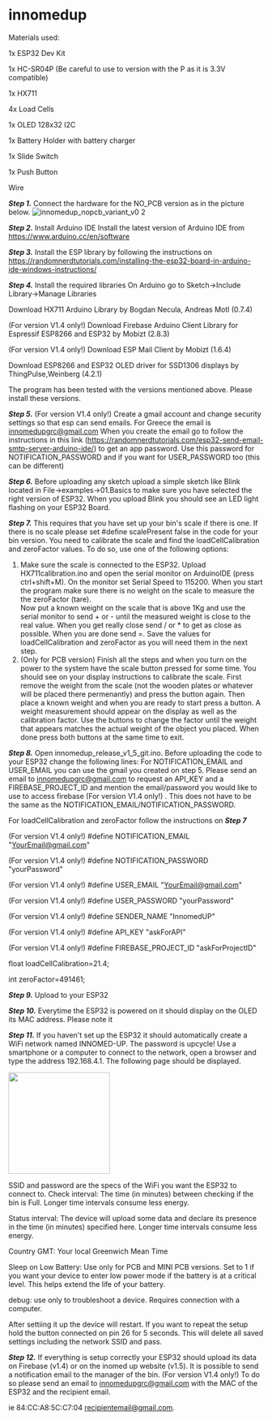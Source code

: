 # innomedup

Materials used:
 
 1x ESP32 Dev Kit 
 
 1x HC-SR04P (Be careful to use to version with the P as it is 3.3V compatible) 
 
 1x HX711 
 
 4x Load Cells 
 
 1x OLED 128x32 I2C 
 
 1x Battery Holder with battery charger 
 
 1x Slide Switch  
 
 1x Push Button 
 
 Wire 

***Step 1.*** Connect the hardware for the NO_PCB version as in the picture below. 
![innomedup_nopcb_variant_v0 2](https://user-images.githubusercontent.com/37118897/153802363-54a3113d-c0b0-47d4-bd40-260771c730d4.jpg)

***Step 2.*** Install Arduino IDE
Install the latest version of Arduino IDE from
https://www.arduino.cc/en/software

***Step 3.*** Install the ESP library by following the instructions on 
https://randomnerdtutorials.com/installing-the-esp32-board-in-arduino-ide-windows-instructions/

***Step 4.*** Install the required libraries
On Arduino go to Sketch->Include Library->Manage Libraries

Download HX711 Arduino Library by Bogdan Necula, Andreas Motl (0.7.4)

(For version V1.4 only!) Download Firebase Arduino Client Library for Espressif ESP8266 and ESP32 by Mobizt (2.8.3)

(For version V1.4 only!) Download ESP Mail Client by Mobizt (1.6.4)

Download ESP8266 and ESP32 OLED driver for SSD1306 displays by ThingPulse,Weinberg (4.2.1)


The program has been tested with the versions mentioned above. Please install these versions. 

***Step 5.*** (For version V1.4 only!)  Create a gmail account and change security settings so that esp can send emails.
For Greece the email is innomedupgrc@gmail.com
When you create the email go to follow the instructions in this link (https://randomnerdtutorials.com/esp32-send-email-smtp-server-arduino-ide/) to get an app password.
Use this password for NOTIFICATION_PASSWORD and if you want for USER_PASSWORD too (this can be different)

***Step 6.*** Before uploading any sketch upload a simple sketch like Blink located in File->examples->01.Basics to make sure you have selected the right version of ESP32.
When you upload Blink you should see an LED light flashing on your ESP32 Board.

***Step 7.*** This requires that you have set up your bin's scale if there is one. If there is no scale please set #define scalePresent false in the code for your bin version. You need to calibrate the scale and find the loadCellCalibration and zeroFactor values.
To do so, use one of the following options:
1) Make sure the scale is connected to the ESP32. Upload HX711calibration.ino and open the serial monitor on ArduinoIDE (press ctrl+shift+M).
On the monitor set Serial Speed to 115200. When you start the program make sure there is no weight on the scale to measure the the zeroFactor (tare).\
Now put a known weight on the scale that is above 1Kg and use the serial monitor to send + or - until the measured weight is close to the real value.
When you get really close send / or * to get as close as possible. When you are done send =. Save the values for loadCellCalibration and zeroFactor as you will need them in the next step.
2) (Only for PCB version) Finish all the steps and when you turn on the power to the system have the scale button pressed for some time. You should see on your display instructions to calibrate the scale.
First remove the weight from the scale (not the wooden plates or whatever will be placed there permenantly) and press the button again.
Then place a known weight and when you are ready to start press a button. 
A weight measurement should appear on the display as well as the calibration factor. Use the buttons to change the factor until the weight that appears matches the actual weight of the object you placed. 
When done press both buttons at the same time to exit. 
 
***Step 8.*** Open innomedup_release_v1_5_git.ino. Before uploading the code to your ESP32 change the following lines:
For NOTIFICATION_EMAIL and USER_EMAIL you can use the gmail you created on step 5. Please send an email to innomedupgrc@gmail.com to request an API_KEY and a FIREBASE_PROJECT_ID and mention the email/password you would like to use to access firebase (For version V1.4 only!) . This does not have to be the same as the NOTIFICATION_EMAIL/NOTIFICATION_PASSWORD.

For loadCellCalibration and zeroFactor follow the instructions on ***Step 7***

(For version V1.4 only!) #define NOTIFICATION_EMAIL "YourEmail@gmail.com"

(For version V1.4 only!) #define NOTIFICATION_PASSWORD "yourPassword"

(For version V1.4 only!) #define USER_EMAIL "YourEmail@gmail.com"

(For version V1.4 only!) #define USER_PASSWORD "yourPassword"

(For version V1.4 only!) #define SENDER_NAME "InnomedUP"

(For version V1.4 only!) #define API_KEY  "askForAPI"

(For version V1.4 only!) #define FIREBASE_PROJECT_ID "askForProjectID"

float loadCellCalibration=21.4;

int zeroFactor=491461;



***Step 9.*** Upload to your ESP32

***Step 10.*** Everytime the ESP32 is powered on it should display on the OLED its MAC address. Please note it

***Step 11.*** If you haven't set up the ESP32 it should automatically create a WiFi network named INNOMED-UP. The password is upcycle!
Use a smartphone or a computer to connect to the network, open a browser and type the address 192.168.4.1. The following page should be displayed.

<img src="https://user-images.githubusercontent.com/37118897/153802616-93ade98d-1aa2-4c42-b077-749abd6f4c40.jpg" width="200">

SSID and password are the specs of the WiFi you want the ESP32 to connect to.
Check interval: The time (in minutes) between checking if the bin is Full. Longer time intervals consume less energy.

Status interval: The device will upload some data and declare its presence in the time (in minutes) specified here. Longer time intervals consume less energy. 

Country GMT: Your local Greenwich Mean Time

Sleep on Low Battery: Use only for PCB and MINI PCB versions.
Set to 1 if you want your device to enter low power mode if the battery is at a critical level. This helps extend the life of your battery.

debug: use only to troubleshoot a device. Requires connection with a computer. 

After settiing it up the device will restart. If you want to repeat the setup hold the button connected on pin 26 for 5 seconds.
This will delete all saved settings including the network SSID and pass. 

***Step 12.*** If everything is setup correctly your ESP32 should upload its data on Firebase (v1.4) or on the inomed up website (v1.5).
It is possible to send a notification email to the manager of the bin.
(For version V1.4 only!) To do so please send an email to innomedupgrc@gmail.com with the MAC of the ESP32 and the recipient email.

ie 84:CC:A8:5C:C7:04 recipientemail@gmail.com.

